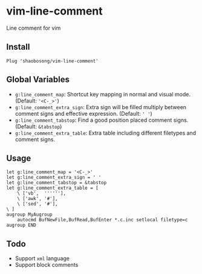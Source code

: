 # vim-line-comment
Line comment for vim

## Install
```vim
Plug 'shaobosong/vim-line-comment'
```

## Global Variables
- `g:line_comment_map`: Shortcut key mapping in normal and visual mode. (Default: `'<C-_>'`)
- `g:line_comment_extra_sign`: Extra sign will be filled multiply between comment signs and effective expression. (Default: `' '`)
- `g:line_comment_tabstop`: Find a good position placed comment signs. (Default: `&tabstop`)
- `g:line_comment_extra_table`: Extra table including different filetypes and comment signs.

## Usage
```vim
let g:line_comment_map = '<C-_>'
let g:line_comment_extra_sign = ' '
let g:line_comment_tabstop = &tabstop
let g:line_comment_extra_table = [
    \ ['vb',  ''''''],
    \ ['awk', '#'],
    \ ['sed', '#'],
\ ]
augroup MyAugroup
    autocmd BufNewFile,BufRead,BufEnter *.c.inc setlocal filetype=c
augroup END
```

## Todo
- Support `xml` language
- Support block comments
